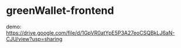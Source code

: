 # greenWallet-frontend

demo: https://drive.google.com/file/d/1GpVR0atYpE5P3A27eoCSQBkLJ6aN-CJU/view?usp=sharing
